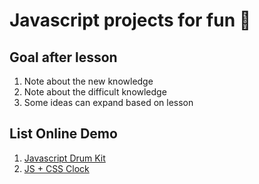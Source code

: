 # Javascript projects for fun 🕺

## Goal after lesson

1. Note about the new knowledge
2. Note about the difficult knowledge
3. Some ideas can expand based on lesson

## List Online Demo

1. [Javascript Drum Kit](#)
2. [JS + CSS Clock](http://codepen.io/quangnd/full/qRVejz/)


